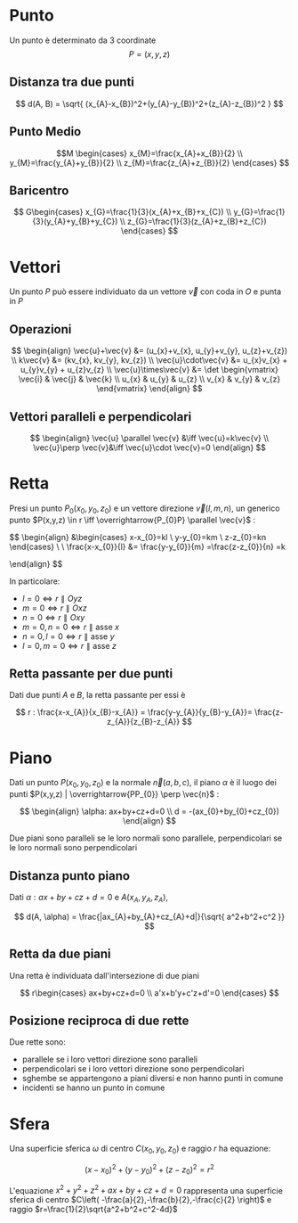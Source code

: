 # Punto
Un punto è determinato da 3 coordinate
$$
P = (x, y, z)
$$
## Distanza tra due punti
$$
d(A, B) = \sqrt{ (x_{A}-x_{B})^2+(y_{A}-y_{B})^2+(z_{A}-z_{B})^2 }
$$

## Punto Medio
$$M
\begin{cases}
x_{M}=\frac{x_{A}+x_{B}}{2} \\
 y_{M}=\frac{y_{A}+y_{B}}{2}  \\
z_{M}=\frac{z_{A}+z_{B}}{2} 
\end{cases}
$$

## Baricentro 
$$
G\begin{cases}
x_{G}=\frac{1}{3}(x_{A}+x_{B}+x_{C}) \\
y_{G}=\frac{1}{3}(y_{A}+y_{B}+y_{C}) \\
z_{G}=\frac{1}{3}(z_{A}+z_{B}+z_{C})
\end{cases}
$$

# Vettori
Un punto $P$ può essere individuato da un vettore $\vec{v}$ con coda in $O$ e punta in $P$

## Operazioni
$$
\begin{align}
\vec{u}+\vec{v} &= (u_{x}+v_{x}, u_{y}+v_{y}, u_{z}+v_{z}) \\
k\vec{v} &= (kv_{x}, kv_{y}, kv_{z}) \\
\vec{u}\cdot\vec{v} &= u_{x}v_{x} + u_{y}v_{y} + u_{z}v_{z} \\
\vec{u}\times\vec{v} &= \det \begin{vmatrix}
\vec{i} & \vec{j} & \vec{k} \\
u_{x} & u_{y} & u_{z} \\
v_{x} & v_{y} & v_{z}
\end{vmatrix}
\end{align}
$$

## Vettori paralleli e perpendicolari
$$
\begin{align}
\vec{u} \parallel \vec{v} &\iff \vec{u}=k\vec{v} \\
\vec{u}\perp \vec{v}&\iff \vec{u}\cdot \vec{v}=0
\end{align}
$$

# Retta
Presi un punto $P_{0}(x_{0},y_{0},z_{0})$ e un vettore direzione $\vec{v}(l,m,n)$, un generico punto $P(x,y,z) \in r \iff \overrightarrow{P_{0}P} \parallel \vec{v}$ : 


$$
\begin{align}
&\begin{cases}
x-x_{0}=kl \\
y-y_{0}=km \\
z-z_{0}=kn
\end{cases} \\ \\
\frac{x-x_{0}}{l} &= \frac{y-y_{0}}{m} =\frac{z-z_{0}}{n} =k

\end{align}
$$

In particolare:
- $l=0 \iff r\parallel Oyz$
- $m=0 \iff r\parallel Oxz$
- $n=0 \iff r\parallel Oxy$
- $m=0, n=0 \iff r \parallel \text{asse }x$
- $n=0, l=0 \iff r \parallel \text{asse }y$
- $l=0, m=0 \iff r \parallel \text{asse }z$

## Retta passante per due punti
Dati due punti $A$ e $B$, la retta passante per essi è 

$$
r : \frac{x-x_{A}}{x_{B}-x_{A}} = \frac{y-y_{A}}{y_{B}-y_{A}}= \frac{z-z_{A}}{z_{B}-z_{A}}
$$

# Piano
Dati un punto $P(x_{0},y_{0},z_{0})$ e la normale $\vec{n}(a,b,c)$, il piano $\alpha$ è il luogo dei punti $P(x,y,z) | \overrightarrow{PP_{0}} \perp \vec{n}$ : 

$$
\begin{align}
\alpha: ax+by+cz+d=0 \\
d = -(ax_{0}+by_{0}+cz_{0})
\end{align}
$$


Due piani sono paralleli se le loro normali sono parallele, perpendicolari se le loro normali sono perpendicolari

## Distanza punto piano
Dati $\alpha:ax+by+cz+d=0$ e $A(x_{A},y_{A},z_{A})$,

$$
d(A, \alpha) = \frac{|ax_{A}+by_{A}+cz_{A}+d|}{\sqrt{ a^2+b^2+c^2 }}
$$


## Retta da due piani
Una retta è individuata dall'intersezione di due piani

$$
r\begin{cases}
ax+by+cz+d=0 \\
a'x+b'y+c'z+d'=0
\end{cases}
$$


## Posizione reciproca di due rette
Due rette sono:
- parallele se i loro vettori direzione sono paralleli
- perpendicolari se i loro vettori direzione sono perpendicolari
- sghembe se appartengono a piani diversi e non hanno punti in comune
- incidenti se hanno un punto in comune



# Sfera
Una superficie sferica $\omega$ di centro $C(x_{0},y_{0},z_{0})$ e raggio $r$ ha equazione: 

$$
(x-x_{0})^2+(y-y_{0})^2+(z-z_{0})^2=r^2
$$


L'equazione $x^2+y^2+z^2+ax+by+cz+d=0$ rappresenta una superficie sferica di centro $C\left( -\frac{a}{2},-\frac{b}{2},-\frac{c}{2} \right)$ e raggio $r=\frac{1}{2}\sqrt{a^2+b^2+c^2-4d}$